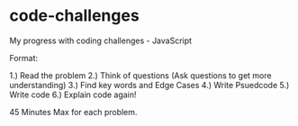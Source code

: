 # code-challenges
My progress with coding challenges - JavaScript


Format:

1.) Read the problem
2.) Think of questions (Ask questions to get more understanding) 
3.) Find key words and Edge Cases
4.) Write Psuedcode 
5.) Write code
6.) Explain code again!


45 Minutes Max for each problem.
